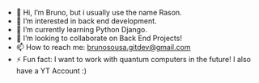 - 👋 Hi, I’m Bruno, but i usually use the name Rason. 
- 👀 I’m interested in back end development. 
- 🌱 I’m currently learning Python Django.
- 💞️ I’m looking to collaborate on Back End Projects!
- 📫 How to reach me: brunosousa.gitdev@gmail.com
- ⚡ Fun fact: I want to work with quantum computers in the future! I also have a YT Account :) 

<!---
rason-developer/rason-developer is a ✨ special ✨ repository because its `README.md` (this file) appears on your GitHub profile.
You can click the Preview link to take a look at your changes.
--->
